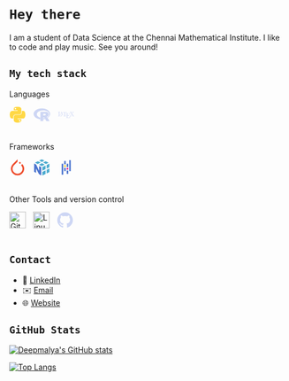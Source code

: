 # `Hey there`

I am a student of Data Science at the Chennai Mathematical Institute. I like to code and play music. See you around!

## `My tech stack`

Languages

<svg align="left" alt="Latex" width="30px" style="padding-right:10px;fill:#cdd6f4"  viewBox="0 0 128 128">
<path fill="#FFD845" d="M49.33 62h29.159C86.606 62 93 55.132 93 46.981V19.183c0-7.912-6.632-13.856-14.555-15.176-5.014-.835-10.195-1.215-15.187-1.191-4.99.023-9.612.448-13.805 1.191C37.098 6.188 35 10.758 35 19.183V30h29v4H23.776c-8.484 0-15.914 5.108-18.237 14.811-2.681 11.12-2.8 17.919 0 29.53C7.614 86.983 12.569 93 21.054 93H31V79.952C31 70.315 39.428 62 49.33 62zm-1.838-39.11c-3.026 0-5.478-2.479-5.478-5.545 0-3.079 2.451-5.581 5.478-5.581 3.015 0 5.479 2.502 5.479 5.581-.001 3.066-2.465 5.545-5.479 5.545zm74.789 25.921C120.183 40.363 116.178 34 107.682 34H97v12.981C97 57.031 88.206 65 78.489 65H49.33C41.342 65 35 72.326 35 80.326v27.8c0 7.91 6.745 12.564 14.462 14.834 9.242 2.717 17.994 3.208 29.051 0C85.862 120.831 93 116.549 93 108.126V97H64v-4h43.682c8.484 0 11.647-5.776 14.599-14.66 3.047-9.145 2.916-17.799 0-29.529zm-41.955 55.606c3.027 0 5.479 2.479 5.479 5.547 0 3.076-2.451 5.579-5.479 5.579-3.015 0-5.478-2.502-5.478-5.579 0-3.068 2.463-5.547 5.478-5.547z"></path>
</svg>
<svg align="left" alt="Latex" width="30px" style="padding-right:10px;fill:#cdd6f4"  viewBox="0 0 128 128">
<path d="M64 14.648c-35.346 0-64 19.19-64 42.863C0 78.275 22.046 95.589 51.316 99.53V86.699c-15.55-4.89-26.166-14.693-26.166-25.991 0-16.183 21.779-29.303 48.646-29.303 26.866 0 46.693 8.975 46.693 29.303 0 10.486-5.273 17.95-14.066 22.72 1.204.908 2.22 2.072 2.904 3.419l.388.655C121.025 79.772 128 69.189 128 57.51c0-23.672-28.654-42.863-64-42.863zm20.1 74.88c-2.612.257-5.322.41-8.114.462l.002 9.63a88.362 88.362 0 0012.474-2.492l-.501-.941c-.68-1.268-1.347-2.543-2.033-3.807a41.01 41.01 0 00-1.828-2.851z"></path><path d="M97.469 81.036s3.874 1.169 6.124 2.307c.78.396 2.132 1.184 3.106 2.22a8.388 8.388 0 011.42 2.04l15.266 25.74-24.674.01-11.537-21.666s-2.363-4.06-3.817-5.237c-1.213-.982-1.73-1.331-2.929-1.331h-5.862l.004 28.219-21.834.009V41.263h43.845s19.97.36 19.97 19.359S97.47 81.035 97.47 81.035zm-9.497-24.137l-13.218-.009-.006 12.257 13.224-.004s6.124-.019 6.124-6.235c0-6.34-6.124-6.01-6.124-6.01z" fill-rule="evenodd"></path>
</svg>
<svg align="left" alt="Latex" width="30px" style="padding-right:10px;fill:#cdd6f4" viewBox="0 0 128 128">
<path d="M29.2 63H28c-.5 5.1-1.2 11.3-10 11.3h-4c-2.3 0-2.4-.3-2.4-2V45.8c0-1.7 0-2.4 4.7-2.4h1.6v-1.5c-1.9.1-6.3.1-8.4.1-1.9 0-5.8 0-7.5-.1v1.5h1.1c3.8 0 3.9.5 3.9 2.3v26.1c0 1.8-.1 2.3-3.9 2.3H2v1.5h25.8L29.2 63z"></path><path d="M28.3 41.8c-.2-.6-.3-.8-.9-.8s-.8.2-1 .8l-8 20.3c-.3.8-.9 2.4-4 2.4v1.2h7.7v-1.2c-1.5 0-2.5-.7-2.5-1.7 0-.2 0-.3.1-.7l1.7-4.3h9.9l2 5.1c.1.2.2.4.2.6 0 1-1.9 1-2.8 1v1.2h9.8v-1.2h-.7c-2.3 0-2.6-.3-2.9-1.3l-8.6-21.4zm-1.9 3.6l4.4 11.3h-8.9l4.5-11.3z"></path><path d="M68.2 42.2H37.9L37 53.3h1.2c.7-8 1.4-9.7 9-9.7.9 0 2.2 0 2.7.1 1 .2 1 .7 1 1.9v26.1c0 1.7 0 2.4-5.2 2.4h-2v1.5c2-.1 7.1-.1 9.4-.1s7.4 0 9.5.1v-1.5h-2c-5.2 0-5.2-.7-5.2-2.4v-26c0-1 0-1.7.9-1.9.5-.1 1.9-.1 2.8-.1 7.5 0 8.2 1.6 8.9 9.7h1.2l-1-11.2z"></path><path d="M94.9 74.2h-1.2c-1.2 7.6-2.4 11.3-10.9 11.3h-6.6c-2.3 0-2.4-.3-2.4-2V70.2h4.4c4.8 0 5.4 1.6 5.4 5.8h1.2V62.9h-1.2c0 4.2-.5 5.8-5.4 5.8h-4.4v-12c0-1.6.1-2 2.4-2h6.4c7.6 0 8.9 2.7 9.7 9.7h1.2l-1.4-11.2H64.2v1.5h1.1c3.8 0 3.9.5 3.9 2.3v26c0 1.8-.1 2.3-3.9 2.3h-1.1V87h28.6l2.1-12.8z"></path><path d="M109.9 56.6l6.8-10c1-1.6 2.7-3.2 7.2-3.2v-1.5H112v1.5c2 0 3.1 1.1 3.1 2.3 0 .5-.1.6-.4 1.1l-5.7 8.4-6.4-9.6c-.1-.1-.3-.5-.3-.7 0-.6 1.1-1.4 3.2-1.5v-1.5c-1.7.1-5.3.1-7.2.1-1.5 0-4.6 0-6.5-.1v1.5h.9c2.7 0 3.7.3 4.6 1.7l9.1 13.8-8.1 12c-.7 1-2.2 3.3-7.2 3.3v1.5H103v-1.5c-2.3 0-3.1-1.4-3.1-2.3 0-.4.1-.6.5-1.2l7-10.4 7.9 11.9c.1.2.2.4.2.5 0 .6-1.1 1.4-3.2 1.5v1.5c1.7-.1 5.4-.1 7.2-.1 2.1 0 4.4 0 6.5.1v-1.5h-.9c-2.6 0-3.6-.2-4.7-1.8l-10.5-15.8z"></path>
</svg>
<br/>
<br/>

Frameworks

<svg align="left" alt="Pytorch" width="30px" style="padding-right:10px;" viewBox="0 0 128 128">
<path fill="#EE4C2C" d="M100.1 38.3l-9.2 9.2c15.1 15.1 15.1 39.4 0 54.3-15.1 15.1-39.4 15.1-54.3 0-15.1-15.1-15.1-39.4 0-54.3l24-24 3.4-3.4V2L27.8 38.2C7.7 58.3 7.7 90.8 27.8 111s52.6 20.1 72.4 0c20.1-20.2 20.1-52.5-.1-72.7z"></path><circle fill="#EE4C2C" transform="rotate(-88.939 82.069 29.398) scale(.99997)" cx="82.1" cy="29.4" r="6.7"></circle>
</svg>
<svg align="left" alt="Numpy" width="30px" style="padding-right:10px;"  viewBox="0 0 128 128">
<path d="M54.32 27.164L33.304 16.559 10.226 28.071l21.594 10.84zM63.961 32.031L86 43.16 63.137 54.637 41.512 43.782zM93.398 16.715l22.645 11.355-20.254 10.168-22.082-11.141zM83.652 11.824L63.265 1.601 43.101 11.667l21.008 10.59zM67.715 99.605v27.816l24.695-12.324-.023-27.828zM92.375 77.555l-.027-27.535-24.633 12.246v27.547zM122.02 72.398v27.926l-21.066 10.508-.016-27.797zM122.02 62.633V35.266l-21.105 10.492.016 27.59z" color="#000" fill="#4cabcf" style="-inkscape-stroke:none"></path><path d="M58.996 62.266l-16.629-8.367v36.14S22.019 46.756 20.14 42.865c-.242-.504-1.242-1.051-1.496-1.188-3.668-1.914-14.355-7.324-14.355-7.324v63.871l14.785 7.926V72.75s20.129 38.676 20.336 39.102c.21.422 2.219 4.492 4.383 5.926 2.87 1.906 15.195 9.316 15.195 9.316z" color="#000" fill="#4c75cf" style="-inkscape-stroke:none"></path>
</svg>
<svg align="left" alt="Pandas" width="30px" style="padding-right:10px;Z"  viewBox="0 0 128 128">
<path style="-inkscape-stroke:none" d="M48.697 15.176h12.25v25.437h-12.25zm0 52.251h12.25v25.436h-12.25z" color="#000" fill="#4c75cf"></path><path style="-inkscape-stroke:none" d="M48.697 48.037h12.25v12.001h-12.25z" color="#000" fill="#ffca00"></path><path style="-inkscape-stroke:none" d="M29.017 36.087h12.25v84.552h-12.25zM67.97 88.414h12.25v25.436H67.97zm0-52.297h12.25v25.437H67.97z" color="#000" fill="#4c75cf"></path><path style="-inkscape-stroke:none" d="M67.97 68.983h12.25v12.001H67.97z" color="#000" fill="#e70488"></path><path style="-inkscape-stroke:none" d="M87.238 8.55h12.25v84.552h-12.25z" color="#000" fill="#4c75cf"></path>
</svg>
<br/>
<br/>

Other Tools and version control

<img align="left" alt="Git" width="30px" style="padding-right:10px;" src="https://cdn.jsdelivr.net/gh/devicons/devicon/icons/git/git-original.svg" />
<img align="left" alt="Linux" width="30px" style="padding-right:10px;" src="https://cdn.jsdelivr.net/gh/devicons/devicon/icons/linux/linux-original.svg" />
<svg  align="left" alt="Github" width="30px" style="padding-right:10px;" viewBox="0 0 128 128">
<g fill="#cdd6f4"><path fill-rule="evenodd" clip-rule="evenodd" d="M64 5.103c-33.347 0-60.388 27.035-60.388 60.388 0 26.682 17.303 49.317 41.297 57.303 3.017.56 4.125-1.31 4.125-2.905 0-1.44-.056-6.197-.082-11.243-16.8 3.653-20.345-7.125-20.345-7.125-2.747-6.98-6.705-8.836-6.705-8.836-5.48-3.748.413-3.67.413-3.67 6.063.425 9.257 6.223 9.257 6.223 5.386 9.23 14.127 6.562 17.573 5.02.542-3.903 2.107-6.568 3.834-8.076-13.413-1.525-27.514-6.704-27.514-29.843 0-6.593 2.36-11.98 6.223-16.21-.628-1.52-2.695-7.662.584-15.98 0 0 5.07-1.623 16.61 6.19C53.7 35 58.867 34.327 64 34.304c5.13.023 10.3.694 15.127 2.033 11.526-7.813 16.59-6.19 16.59-6.19 3.287 8.317 1.22 14.46.593 15.98 3.872 4.23 6.215 9.617 6.215 16.21 0 23.194-14.127 28.3-27.574 29.796 2.167 1.874 4.097 5.55 4.097 11.183 0 8.08-.07 14.583-.07 16.572 0 1.607 1.088 3.49 4.148 2.897 23.98-7.994 41.263-30.622 41.263-57.294C124.388 32.14 97.35 5.104 64 5.104z"></path><path d="M26.484 91.806c-.133.3-.605.39-1.035.185-.44-.196-.685-.605-.543-.906.13-.31.603-.395 1.04-.188.44.197.69.61.537.91zm2.446 2.729c-.287.267-.85.143-1.232-.28-.396-.42-.47-.983-.177-1.254.298-.266.844-.14 1.24.28.394.426.472.984.17 1.255zM31.312 98.012c-.37.258-.976.017-1.35-.52-.37-.538-.37-1.183.01-1.44.373-.258.97-.025 1.35.507.368.545.368 1.19-.01 1.452zm3.261 3.361c-.33.365-1.036.267-1.552-.23-.527-.487-.674-1.18-.343-1.544.336-.366 1.045-.264 1.564.23.527.486.686 1.18.333 1.543zm4.5 1.951c-.147.473-.825.688-1.51.486-.683-.207-1.13-.76-.99-1.238.14-.477.823-.7 1.512-.485.683.206 1.13.756.988 1.237zm4.943.361c.017.498-.563.91-1.28.92-.723.017-1.308-.387-1.315-.877 0-.503.568-.91 1.29-.924.717-.013 1.306.387 1.306.88zm4.598-.782c.086.485-.413.984-1.126 1.117-.7.13-1.35-.172-1.44-.653-.086-.498.422-.997 1.122-1.126.714-.123 1.354.17 1.444.663zm0 0"></path></g>
</svg>
<br/>
<br/>


## `Contact`

- 🔗 [LinkedIn](https://www.linkedin.com/in/roudranil-das/)
- ✉️ [Email](mailto:dasroudranil@gmail.com)
- :globe_with_meridians: [Website](https://roudranil.github.io) 

## `GitHub Stats`

[![Deepmalya's GitHub stats](https://github-readme-stats.vercel.app/api?username=Roudranil&show_icons=true&hide_title=true&ring_color=f38ba8&title_color=f2cdcd&text_color=cdd6f4&icon_color=74c7ec&border_color=f5c2e7&bg_color=313244,1e1e2e,181825&border_radius=8)](https://github.com/Roudranil/github-readme-stats)

[![Top Langs](https://github-readme-stats.vercel.app/api/top-langs/?username=Roudranil&layout=compact&title_color=f2cdcd&text_color=cdd6f4&icon_color=74c7ec&border_color=f5c2e7&bg_color=313244,1e1e2e,181825&border_radius=8)](https://github.com/Roudranil/github-readme-stats)
















